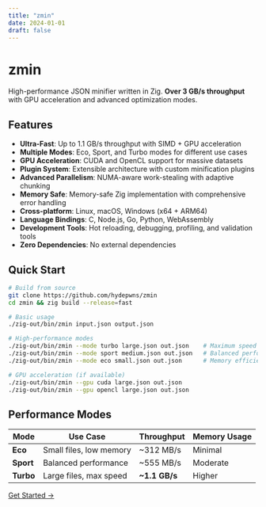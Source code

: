 ```yaml
---
title: "zmin"
date: 2024-01-01
draft: false
---
```


# zmin

High-performance JSON minifier written in Zig. **Over 3 GB/s throughput** with GPU acceleration and advanced optimization modes.

## Features

- **Ultra-Fast**: Up to 1.1 GB/s throughput with SIMD + GPU acceleration
- **Multiple Modes**: Eco, Sport, and Turbo modes for different use cases
- **GPU Acceleration**: CUDA and OpenCL support for massive datasets
- **Plugin System**: Extensible architecture with custom minification plugins
- **Advanced Parallelism**: NUMA-aware work-stealing with adaptive chunking
- **Memory Safe**: Memory-safe Zig implementation with comprehensive error handling
- **Cross-platform**: Linux, macOS, Windows (x64 + ARM64)
- **Language Bindings**: C, Node.js, Go, Python, WebAssembly
- **Development Tools**: Hot reloading, debugging, profiling, and validation tools
- **Zero Dependencies**: No external dependencies

## Quick Start

```bash
# Build from source
git clone https://github.com/hydepwns/zmin
cd zmin && zig build --release=fast

# Basic usage
./zig-out/bin/zmin input.json output.json

# High-performance modes
./zig-out/bin/zmin --mode turbo large.json out.json    # Maximum speed
./zig-out/bin/zmin --mode sport medium.json out.json   # Balanced performance
./zig-out/bin/zmin --mode eco small.json out.json      # Memory efficient

# GPU acceleration (if available)
./zig-out/bin/zmin --gpu cuda large.json out.json
./zig-out/bin/zmin --gpu opencl large.json out.json
```

## Performance Modes

| Mode | Use Case | Throughput | Memory Usage |
|------|----------|------------|--------------|
| **Eco** | Small files, low memory | ~312 MB/s | Minimal |
| **Sport** | Balanced performance | ~555 MB/s | Moderate |
| **Turbo** | Large files, max speed | **~1.1 GB/s** | Higher |

[Get Started →](/docs/getting-started/)
